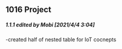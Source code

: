 ## 1016 Project
##### 1.1.1 edited by Mobi [2021/4/4 3:04]
-created half of nested table for IoT cocnepts





